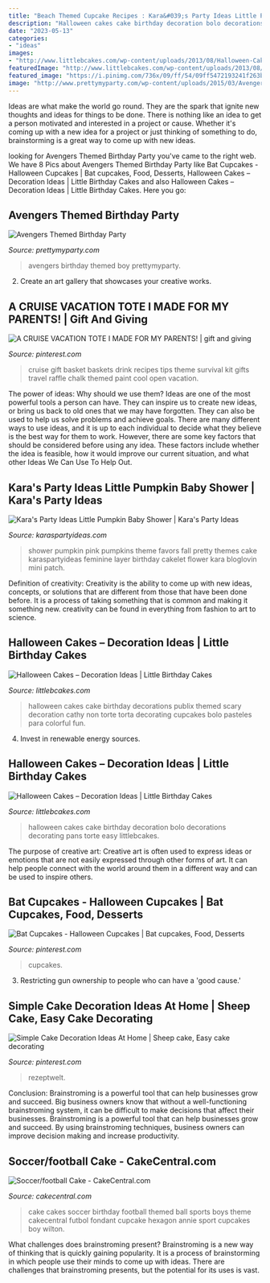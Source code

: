 ```yaml
---
title: "Beach Themed Cupcake Recipes : Kara&#039;s Party Ideas Little Pumpkin Baby Shower"
description: "Halloween cakes cake birthday decoration bolo decorations decorating pans torte easy littlebcakes"
date: "2023-05-13"
categories:
- "ideas"
images:
- "http://www.littlebcakes.com/wp-content/uploads/2013/08/Halloween-Cake-Pans.jpg"
featuredImage: "http://www.littlebcakes.com/wp-content/uploads/2013/08/Halloween-Cakes.jpg"
featured_image: "https://i.pinimg.com/736x/09/ff/54/09ff5472193241f263b28953d6b8d889.jpg"
image: "http://www.prettymyparty.com/wp-content/uploads/2015/03/Avengers-Tablescape.jpg"
---
```



Ideas are what make the world go round. They are the spark that ignite new thoughts and ideas for things to be done. There is nothing like an idea to get a person motivated and interested in a project or cause. Whether it's coming up with a new idea for a project or just thinking of something to do, brainstorming is a great way to come up with new ideas.

	

		
looking for Avengers Themed Birthday Party you've came to the right web. We have 8 Pics about Avengers Themed Birthday Party like Bat Cupcakes - Halloween Cupcakes | Bat cupcakes, Food, Desserts, Halloween Cakes – Decoration Ideas | Little Birthday Cakes and also Halloween Cakes – Decoration Ideas | Little Birthday Cakes. Here you go:
		
    
## Avengers Themed Birthday Party

<img loading=lazy src="http://www.prettymyparty.com/wp-content/uploads/2015/03/Avengers-Tablescape.jpg" onerror="this.onerror=null;this.src='https://tse1.mm.bing.net/th?id=OIP.wQADXQG4STLvr2FYsYgnKwHaLH&amp;pid=15.1';" alt="Avengers Themed Birthday Party">

_Source: prettymyparty.com_

>avengers birthday themed boy prettymyparty. 

	

2. Create an art gallery that showcases your creative works.

    
## A CRUISE VACATION TOTE I MADE FOR MY PARENTS! | Gift And Giving

<img loading=lazy src="https://i.pinimg.com/236x/85/2f/3b/852f3bf44493f06a9d615dd6b1cc5a43--cruise-tips-drink-recipes.jpg?nii=t" onerror="this.onerror=null;this.src='https://tse2.mm.bing.net/th?id=OIP.HBr0XDcSs1NchhU9iDrPWQC7FM&amp;pid=15.1';" alt="A CRUISE VACATION TOTE I MADE FOR MY PARENTS! | gift and giving">

_Source: pinterest.com_

>cruise gift basket baskets drink recipes tips theme survival kit gifts travel raffle chalk themed paint cool open vacation. 

	

The power of ideas: Why should we use them?
Ideas are one of the most powerful tools a person can have. They can inspire us to create new ideas, or bring us back to old ones that we may have forgotten. They can also be used to help us solve problems and achieve goals. There are many different ways to use ideas, and it is up to each individual to decide what they believe is the best way for them to work. However, there are some key factors that should be considered before using any idea. These factors include whether the idea is feasible, how it would improve our current situation, and what other Ideas We Can Use To Help Out.

    
## Kara&#039;s Party Ideas Little Pumpkin Baby Shower | Kara&#039;s Party Ideas

<img loading=lazy src="https://karaspartyideas.com/wp-content/uploads/2017/11/Little-Pumpkin-Baby-Shower-via-Karas-Party-Ideas-KarasPartyIdeas.com33.jpg" onerror="this.onerror=null;this.src='https://tse1.mm.bing.net/th?id=OIP.txpu87Y1BIc7hmRumGu_OwHaLG&amp;pid=15.1';" alt="Kara&#039;s Party Ideas Little Pumpkin Baby Shower | Kara&#039;s Party Ideas">

_Source: karaspartyideas.com_

>shower pumpkin pink pumpkins theme favors fall pretty themes cake karaspartyideas feminine layer birthday cakelet flower kara bloglovin mini patch. 

	

Definition of creativity:
Creativity is the ability to come up with new ideas, concepts, or solutions that are different from those that have been done before. It is a process of taking something that is common and making it something new. creativity can be found in everything from fashion to art to science.

    
## Halloween Cakes – Decoration Ideas | Little Birthday Cakes

<img loading=lazy src="http://www.littlebcakes.com/wp-content/uploads/2013/08/Halloween-Cakes.jpg" onerror="this.onerror=null;this.src='https://tse2.mm.bing.net/th?id=OIP.vWZ-kfnTWdApAwja76EZ3AHaIF&amp;pid=15.1';" alt="Halloween Cakes – Decoration Ideas | Little Birthday Cakes">

_Source: littlebcakes.com_

>halloween cakes cake birthday decorations publix themed scary decoration cathy non torte torta decorating cupcakes bolo pasteles para colorful fun. 

	

4. Invest in renewable energy sources. 

    
## Halloween Cakes – Decoration Ideas | Little Birthday Cakes

<img loading=lazy src="http://www.littlebcakes.com/wp-content/uploads/2013/08/Halloween-Cake-Pans.jpg" onerror="this.onerror=null;this.src='https://tse4.mm.bing.net/th?id=OIP.B5wizS3ToTirQS91WKHNRgHaJ4&amp;pid=15.1';" alt="Halloween Cakes – Decoration Ideas | Little Birthday Cakes">

_Source: littlebcakes.com_

>halloween cakes cake birthday decoration bolo decorations decorating pans torte easy littlebcakes. 

	

The purpose of creative art:
Creative art is often used to express ideas or emotions that are not easily expressed through other forms of art. It can help people connect with the world around them in a different way and can be used to inspire others.

    
## Bat Cupcakes - Halloween Cupcakes | Bat Cupcakes, Food, Desserts

<img loading=lazy src="https://i.pinimg.com/736x/09/ff/54/09ff5472193241f263b28953d6b8d889.jpg" onerror="this.onerror=null;this.src='https://tse2.mm.bing.net/th?id=OIP.Rv2Rg49fO8HxpOo4JtQlvQHaJ3&amp;pid=15.1';" alt="Bat Cupcakes - Halloween Cupcakes | Bat cupcakes, Food, Desserts">

_Source: pinterest.com_

>cupcakes. 

	

3. Restricting gun ownership to people who can have a 'good cause.'

    
## Simple Cake Decoration Ideas At Home | Sheep Cake, Easy Cake Decorating

<img loading=lazy src="https://i.pinimg.com/736x/1f/fe/bb/1ffebb849c315fdce84d2747d8181bb8.jpg" onerror="this.onerror=null;this.src='https://tse4.mm.bing.net/th?id=OIP.KWCcngDh1Bur6eWTetPZbQHaJ3&amp;pid=15.1';" alt="Simple Cake Decoration Ideas At Home | Sheep cake, Easy cake decorating">

_Source: pinterest.com_

>rezeptwelt. 

	

Conclusion: Brainstroming is a powerful tool that can help businesses grow and succeed.
Big business owners know that without a well-functioning brainstroming system, it can be difficult to make decisions that affect their businesses. Brainstroming is a powerful tool that can help businesses grow and succeed. By using brainstroming techniques, business owners can improve decision making and increase productivity.

    
## Soccer/football Cake - CakeCentral.com

<img loading=lazy src="https://cdn001.cakecentral.com/gallery/2015/09/900_sn4LbrjikS-soccerfootball-cake.jpg" onerror="this.onerror=null;this.src='https://tse4.mm.bing.net/th?id=OIP.YU5Zj5OKC6ZVPatnxDlYdwHaLJ&amp;pid=15.1';" alt="Soccer/football Cake - CakeCentral.com">

_Source: cakecentral.com_

>cake cakes soccer birthday football themed ball sports boys theme cakecentral futbol fondant cupcake hexagon annie sport cupcakes boy wilton. 

	

What challenges does brainstroming present?
Brainstroming is a new way of thinking that is quickly gaining popularity. It is a process of brainstorming in which people use their minds to come up with ideas. There are challenges that brainstroming presents, but the potential for its uses is vast.

